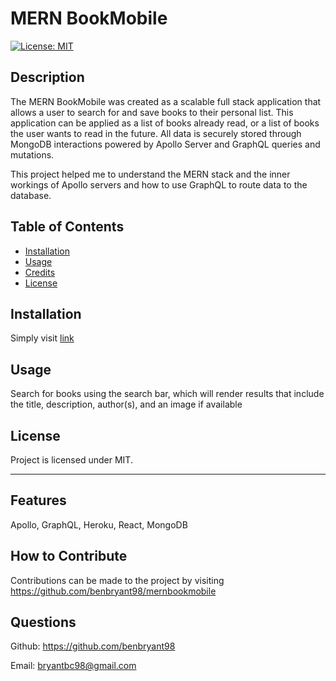 # MERN BookMobile

  [![License: MIT](https://img.shields.io/badge/License-MIT-yellow.svg)](https://opensource.org/licenses/MIT)

## Description

The MERN BookMobile was created as a scalable full stack application that allows a user to search for and save books to their personal list. This application can be applied as a list of books already read, or a list of books the user wants to read in the future. All data is securely stored through MongoDB interactions powered by Apollo Server and GraphQL queries and mutations.

This project helped me to understand the MERN stack and the inner workings of Apollo servers and how to use GraphQL to route data to the database.

## Table of Contents

- [Installation](#installation)
- [Usage](#usage)
- [Credits](#credits)
- [License](#license)

## Installation

Simply visit [link](https://mernbookmobile-5ced8148634d.herokuapp.com/)

## Usage

Search for books using the search bar, which will render results that include the title, description, author(s), and an image if available

## License

Project is licensed under MIT.

---

## Features

Apollo, GraphQL, Heroku, React, MongoDB

## How to Contribute

Contributions can be made to the project by visiting https://github.com/benbryant98/mernbookmobile


## Questions

Github: https://github.com/benbryant98

Email: bryantbc98@gmail.com